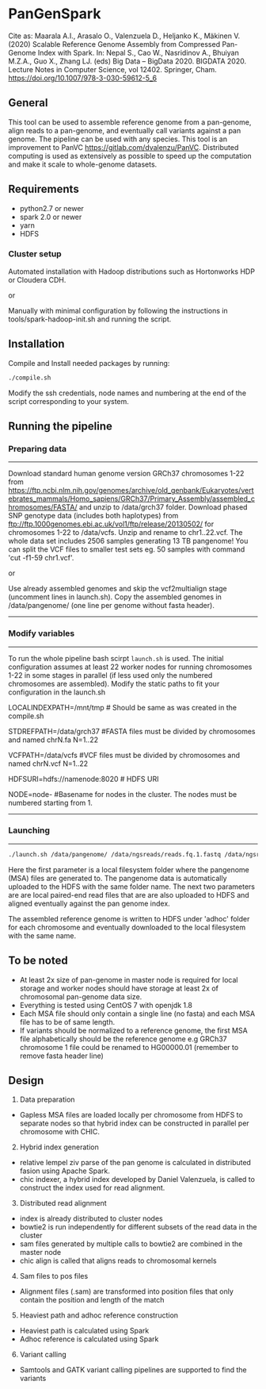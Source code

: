 PanGenSpark
=================

Cite as:
Maarala A.I., Arasalo O., Valenzuela D., Heljanko K., Mäkinen V. (2020) Scalable Reference Genome Assembly from Compressed Pan-Genome Index with Spark. In: Nepal S., Cao W., Nasridinov A., Bhuiyan M.Z.A., Guo X., Zhang LJ. (eds) Big Data – BigData 2020. BIGDATA 2020. Lecture Notes in Computer Science, vol 12402. Springer, Cham. https://doi.org/10.1007/978-3-030-59612-5_6

General
-------

This tool can be used to assemble reference genome from a pan-genome, align reads to a pan-genome, and eventually call variants against a pan genome. The pipeline can be used with any species. This tool is an improvement
to PanVC https://gitlab.com/dvalenzu/PanVC. Distributed computing is used as extensively as possible to speed up the computation and make it scale to whole-genome datasets.


Requirements
------------

* python2.7 or newer
* spark 2.0 or newer
* yarn
* HDFS


### Cluster setup
Automated installation with Hadoop distributions such as Hortonworks HDP or Cloudera CDH.

or
 
Manually with minimal configuration by following the instructions in tools/spark-hadoop-init.sh and running the script.


Installation
-------

Compile and Install needed packages by running:
```bash
./compile.sh
```
Modify the ssh credentials, node names and numbering at the end of the script corresponding to your system.


Running the pipeline
---
### Preparing data
---
Download standard human genome version GRCh37 chromosomes 1-22 from https://ftp.ncbi.nlm.nih.gov/genomes/archive/old_genbank/Eukaryotes/vertebrates_mammals/Homo_sapiens/GRCh37/Primary_Assembly/assembled_chromosomes/FASTA/ and unzip to /data/grch37 folder.
Download phased SNP genotype data (includes both haplotypes) from ftp://ftp.1000genomes.ebi.ac.uk/vol1/ftp/release/20130502/ for chromosomes 1-22 to /data/vcfs. Unzip and rename to chr1..22.vcf. 
The whole data set includes 2506 samples generating 13 TB pangenome! You can split the VCF files to smaller test sets eg. 50 samples with command 'cut -f1-59 chr1.vcf'.

or

Use already assembled genomes and skip the vcf2multialign stage (uncomment lines in launch.sh). Copy the assembled genomes in /data/pangenome/ (one line per genome without fasta header).

---
### Modify variables
---

To run the whole pipeline bash scirpt `launch.sh` is used.
The initial configuration assumes at least 22 worker nodes for running chromosomes 1-22 in some stages in parallel (if less used only the numbered chromosomes are assembled).
Modify the static paths to fit your configuration in the launch.sh 

LOCALINDEXPATH=/mnt/tmp # Should be same as was created in the compile.sh

STDREFPATH=/data/grch37 #FASTA files must be divided by chromosomes and named chrN.fa N=1..22

VCFPATH=/data/vcfs #VCF files must be divided by chromosomes and named chrN.vcf N=1..22

HDFSURI=hdfs://namenode:8020 # HDFS URI

NODE=node- #Basename for nodes in the cluster. The nodes must be numbered starting from 1.

---
### Launching
---

```bash
./launch.sh /data/pangenome/ /data/ngsreads/reads.fq.1.fastq /data/ngsreads/reads.fq.2.fastq
```
Here the first parameter is a local filesystem folder where the pangenome (MSA) files are generated to. 
The pangenome data is automatically uploaded to the HDFS with the same folder name.
The next two parameters are are local paired-end read files that are are also uploaded to HDFS and aligned eventually against the pan genome index.

The assembled reference genome is written to HDFS under 'adhoc' folder for each chromosome and eventually downloaded to the local filesystem with the same name.

To be noted
------------------

* At least 2x size of pan-genome in master node is required for local storage and worker nodes should have storage at least 2x of chromosomal pan-genome data size.
* Everything is tested using CentOS 7 with openjdk 1.8
* Each MSA file should only contain a single line (no fasta) and each MSA file has to be of same length.
* If variants should be normalized to a reference genome, the first MSA file alphabetically should be the reference genome e.g GRCh37 chromosome 1 file could be renamed to HG00000.01 (remember to remove fasta header line)

Design
------

1. Data preparation
  * Gapless MSA files are loaded locally per chromosome from HDFS to separate nodes so that hybrid index can
be constructed in parallel per chromosome with CHIC.

2. Hybrid index generation
  * relative lempel ziv parse of the pan genome is calculated in distributed fasion using Apache Spark.
  * chic indexer, a hybrid index developed by Daniel Valenzuela, is called to construct the index used for read alignment.

3. Distributed read alignment
  * index is already distributed to cluster nodes
  * bowtie2 is run independently for different subsets of the read data in the cluster
  * sam files generated by multiple calls to bowtie2 are combined in the master node
  * chic align is called that aligns reads to chromosomal kernels

4. Sam files to pos files
  * Alignment files (.sam) are transformed into position files that only contain the position and length of the match

5. Heaviest path and adhoc reference construction
  * Heaviest path is calculated using Spark
  * Adhoc reference is calculated using Spark

6. Variant calling
  * Samtools and GATK variant calling pipelines are supported to find the variants

